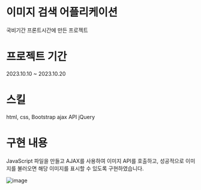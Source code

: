 # 이미지 검색 어플리케이션
국비기간 프론트시간에 만든 프로젝트

# 프로젝트 기간
2023.10.10 ~ 2023.10.20

# 스킬
html, css, Bootstrap ajax API jQuery

# 구현 내용
JavaScript 파일을 만들고 AJAX를 사용하여 이미지 API를 호출하고, 성공적으로 이미지를 불러오면 해당 이미지를 표시할 수 있도록 구현하였습니다.

![image](https://github.com/Katie27-maker/Image_search_application/assets/59760987/467b3f32-5a32-47c7-8060-8780ef5b3f2b)
